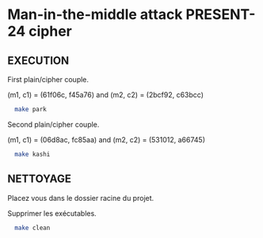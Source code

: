
# Man-in-the-middle attack PRESENT-24 cipher

## EXECUTION

First plain/cipher couple.

(m1, c1) = (61f06c, f45a76) and 
(m2, c2) = (2bcf92, c63bcc)

```bash
  make park
```

Second plain/cipher couple.

(m1, c1) = (06d8ac, fc85aa) and 
(m2, c2) = (531012, a66745)

```bash
  make kashi
```

## NETTOYAGE

Placez vous dans le dossier racine du projet.


Supprimer les exécutables.

```bash
  make clean
```
